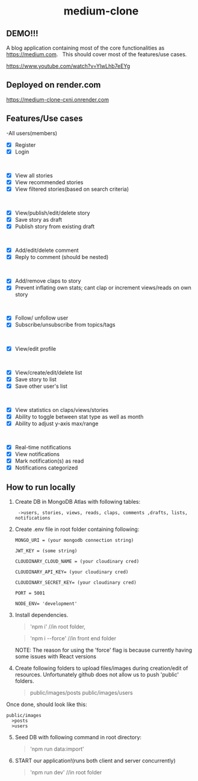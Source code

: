 <h1 align="center">medium-clone</h1>

## DEMO!!!
 
A blog application containing most of the core functionalities as https://medium.com.
    &nbsp;
This should cover most of the features/use cases.

https://www.youtube.com/watch?v=YlwLhb7eEYg

## Deployed on render.com

https://medium-clone-cxni.onrender.com

## Features/Use cases

-All users(members)

- [x] Register
- [x] Login
<br>

- [x] View all stories
- [x] View recommended stories
- [x] View filtered stories(based on search criteria)
<br>

- [x] View/publish/edit/delete story
- [x] Save story as draft
- [x] Publish story from existing draft
<br>

- [x] Add/edit/delete comment
- [x] Reply to comment (should be nested)
<br>

- [x] Add/remove claps to story
- [x] Prevent inflating own stats; cant clap or increment views/reads on own story
<br>

- [x] Follow/ unfollow user
- [x] Subscribe/unsubscribe from topics/tags
<br>

- [x] View/edit profile
<br>

- [x] View/create/edit/delete list
- [x] Save story to list
- [x] Save other user's list
<br>

- [x] View statistics on claps/views/stories
- [x] Ability to toggle between stat type as well as month
- [x] Ability to adjust y-axis max/range
<br>

 
- [x] Real-time notifications
- [x] View notifications
- [x] Mark notification(s) as read
- [x] Notifications categorized 

## How to run locally

1.  Create DB in MongoDB Atlas with following tables:

         ->users, stories, views, reads, claps, comments ,drafts, lists, notifications

2.  Create .env file in root folder containing following:

        MONGO_URI = (your mongodb connection string)

        JWT_KEY = (some string)

        CLOUDINARY_CLOUD_NAME = (your cloudinary cred)

        CLOUDINARY_API_KEY= (your cloudinary cred)

        CLOUDINARY_SECRET_KEY= (your cloudinary cred)

        PORT = 5001

        NODE_ENV= 'development'

3.  Install dependencies.

    > 'npm i' //in root folder,

    > 'npm i --force' //in front end folder

    NOTE: The reason for using the 'force' flag is because currently having some issues with React versions
    &nbsp;

4.  Create following folders to upload files/images during creation/edit of resources. Unfortunately github does not allow us to push 'public' folders.

    > public/images/posts
    > public/images/users

Once done, should look like this:

    public/images
      >posts
      >users

5. Seed DB with following command in root directory:

   > 'npm run data:import'
   > &nbsp;

6. START our application!(runs both client and server concurrently)

   > 'npm run dev' //in root folder
